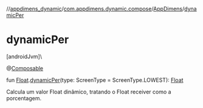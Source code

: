//[appdimens_dynamic](../../../index.md)/[com.appdimens.dynamic.compose](../index.md)/[AppDimens](index.md)/[dynamicPer](dynamic-per.md)

# dynamicPer

[androidJvm]\

@[Composable](https://developer.android.com/reference/kotlin/androidx/compose/runtime/Composable.html)

fun [Float](https://kotlinlang.org/api/core/kotlin-stdlib/kotlin/-float/index.html).[dynamicPer](dynamic-per.md)(type: ScreenType = ScreenType.LOWEST): [Float](https://kotlinlang.org/api/core/kotlin-stdlib/kotlin/-float/index.html)

Calcula um valor Float dinâmico, tratando o Float receiver como a porcentagem.